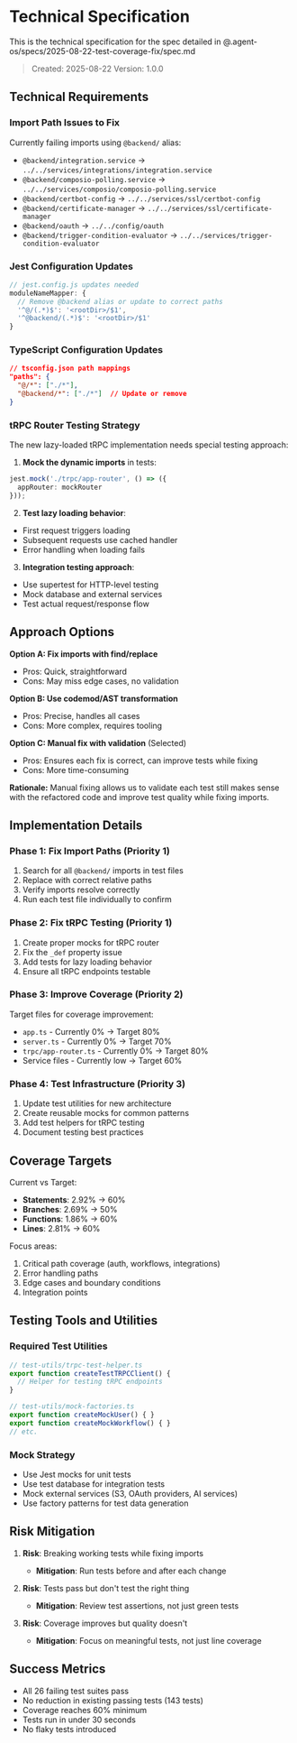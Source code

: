 # Technical Specification

This is the technical specification for the spec detailed in @.agent-os/specs/2025-08-22-test-coverage-fix/spec.md

> Created: 2025-08-22
> Version: 1.0.0

## Technical Requirements

### Import Path Issues to Fix

Currently failing imports using `@backend/` alias:
- `@backend/integration.service` → `../../services/integrations/integration.service`
- `@backend/composio-polling.service` → `../../services/composio/composio-polling.service`
- `@backend/certbot-config` → `../../services/ssl/certbot-config`
- `@backend/certificate-manager` → `../../services/ssl/certificate-manager`
- `@backend/oauth` → `../../config/oauth`
- `@backend/trigger-condition-evaluator` → `../../services/trigger-condition-evaluator`

### Jest Configuration Updates

```javascript
// jest.config.js updates needed
moduleNameMapper: {
  // Remove @backend alias or update to correct paths
  '^@/(.*)$': '<rootDir>/$1',
  '^@backend/(.*)$': '<rootDir>/$1'
}
```

### TypeScript Configuration Updates

```json
// tsconfig.json path mappings
"paths": {
  "@/*": ["./*"],
  "@backend/*": ["./*"]  // Update or remove
}
```

### tRPC Router Testing Strategy

The new lazy-loaded tRPC implementation needs special testing approach:

1. **Mock the dynamic imports** in tests:
```typescript
jest.mock('./trpc/app-router', () => ({
  appRouter: mockRouter
}));
```

2. **Test lazy loading behavior**:
- First request triggers loading
- Subsequent requests use cached handler
- Error handling when loading fails

3. **Integration testing approach**:
- Use supertest for HTTP-level testing
- Mock database and external services
- Test actual request/response flow

## Approach Options

**Option A: Fix imports with find/replace**
- Pros: Quick, straightforward
- Cons: May miss edge cases, no validation

**Option B: Use codemod/AST transformation** 
- Pros: Precise, handles all cases
- Cons: More complex, requires tooling

**Option C: Manual fix with validation** (Selected)
- Pros: Ensures each fix is correct, can improve tests while fixing
- Cons: More time-consuming

**Rationale:** Manual fixing allows us to validate each test still makes sense with the refactored code and improve test quality while fixing imports.

## Implementation Details

### Phase 1: Fix Import Paths (Priority 1)
1. Search for all `@backend/` imports in test files
2. Replace with correct relative paths
3. Verify imports resolve correctly
4. Run each test file individually to confirm

### Phase 2: Fix tRPC Testing (Priority 1)
1. Create proper mocks for tRPC router
2. Fix the `_def` property issue
3. Add tests for lazy loading behavior
4. Ensure all tRPC endpoints testable

### Phase 3: Improve Coverage (Priority 2)
Target files for coverage improvement:
- `app.ts` - Currently 0% → Target 80%
- `server.ts` - Currently 0% → Target 70%
- `trpc/app-router.ts` - Currently 0% → Target 80%
- Service files - Currently low → Target 60%

### Phase 4: Test Infrastructure (Priority 3)
1. Update test utilities for new architecture
2. Create reusable mocks for common patterns
3. Add test helpers for tRPC testing
4. Document testing best practices

## Coverage Targets

Current vs Target:
- **Statements**: 2.92% → 60%
- **Branches**: 2.69% → 50%
- **Functions**: 1.86% → 60%
- **Lines**: 2.81% → 60%

Focus areas:
1. Critical path coverage (auth, workflows, integrations)
2. Error handling paths
3. Edge cases and boundary conditions
4. Integration points

## Testing Tools and Utilities

### Required Test Utilities
```typescript
// test-utils/trpc-test-helper.ts
export function createTestTRPCClient() {
  // Helper for testing tRPC endpoints
}

// test-utils/mock-factories.ts
export function createMockUser() { }
export function createMockWorkflow() { }
// etc.
```

### Mock Strategy
- Use Jest mocks for unit tests
- Use test database for integration tests
- Mock external services (S3, OAuth providers, AI services)
- Use factory patterns for test data generation

## Risk Mitigation

1. **Risk**: Breaking working tests while fixing imports
   - **Mitigation**: Run tests before and after each change
   
2. **Risk**: Tests pass but don't test the right thing
   - **Mitigation**: Review test assertions, not just green tests
   
3. **Risk**: Coverage improves but quality doesn't
   - **Mitigation**: Focus on meaningful tests, not just line coverage

## Success Metrics

- All 26 failing test suites pass
- No reduction in existing passing tests (143 tests)
- Coverage reaches 60% minimum
- Tests run in under 30 seconds
- No flaky tests introduced